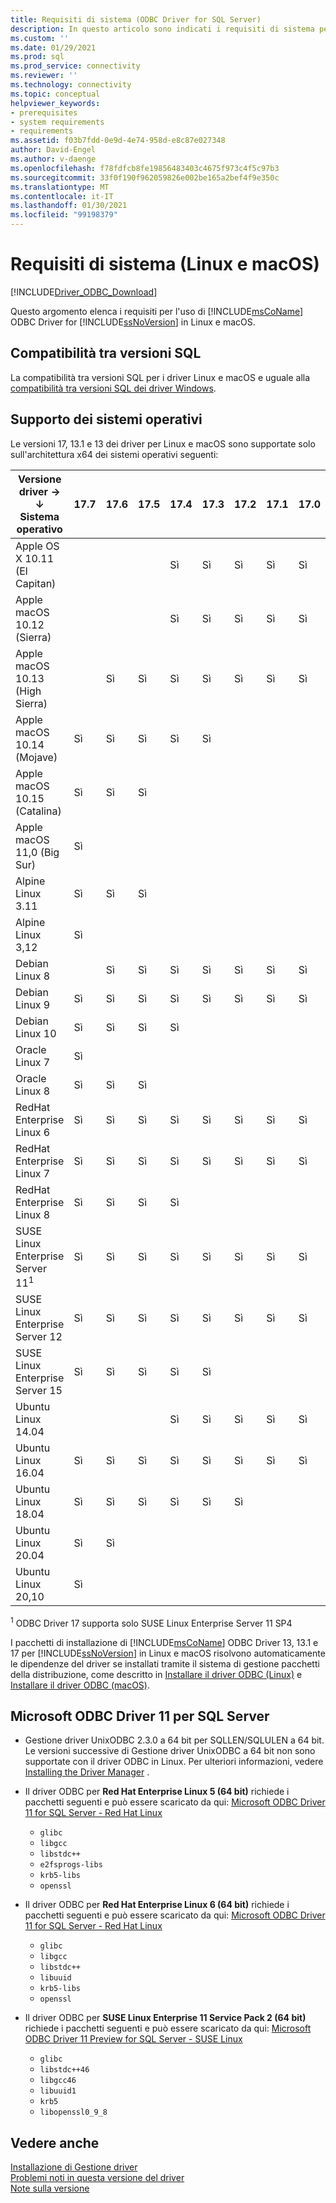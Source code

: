```yaml
---
title: Requisiti di sistema (ODBC Driver for SQL Server)
description: In questo articolo sono indicati i requisiti di sistema per ODBC Driver for SQL Server nei sistemi operativi Linux e macOS.
ms.custom: ''
ms.date: 01/29/2021
ms.prod: sql
ms.prod_service: connectivity
ms.reviewer: ''
ms.technology: connectivity
ms.topic: conceptual
helpviewer_keywords:
- prerequisites
- system requirements
- requirements
ms.assetid: f03b7fdd-0e9d-4e74-958d-e8c87e027348
author: David-Engel
ms.author: v-daenge
ms.openlocfilehash: f78fdfcb8fe19856483403c4675f973c4f5c97b3
ms.sourcegitcommit: 33f0f190f962059826e002be165a2bef4f9e350c
ms.translationtype: MT
ms.contentlocale: it-IT
ms.lasthandoff: 01/30/2021
ms.locfileid: "99198379"
---
```

# <a name="system-requirements-linux-and-macos"></a>Requisiti di sistema (Linux e macOS)

[!INCLUDE[Driver_ODBC_Download](../../../includes/driver_odbc_download.md)]

Questo argomento elenca i requisiti per l'uso di [!INCLUDE[msCoName](../../../includes/msconame_md.md)] ODBC Driver for [!INCLUDE[ssNoVersion](../../../includes/ssnoversion-md.md)] in Linux e macOS.

## <a name="sql-version-compatibility"></a>Compatibilità tra versioni SQL

La compatibilità tra versioni SQL per i driver Linux e macOS e uguale alla [compatibilità tra versioni SQL dei driver Windows](../windows/system-requirements-installation-and-driver-files.md#sql-version-compatibility).

## <a name="operating-system-support"></a>Supporto dei sistemi operativi

Le versioni 17, 13.1 e 13 dei driver per Linux e macOS sono supportate solo sull'architettura x64 dei sistemi operativi seguenti:

|Versione driver&nbsp;&#8594;<br />&#8595; Sistema operativo     |17.7|17.6|17.5|17.4|17.3|17.2|17.1|17.0|13.1|13|
|-------------------------------|----|----|----|----|----|----|----|----|----|---|
|Apple OS X 10.11 (El Capitan)  |    |    |    |Sì |Sì |Sì |Sì |Sì |Sì |Sì|
|Apple macOS 10.12 (Sierra)     |    |    |    |Sì |Sì |Sì |Sì |Sì |Sì |Sì|
|Apple macOS 10.13 (High Sierra)|    |Sì |Sì |Sì |Sì |Sì |Sì |Sì |Sì |Sì|
|Apple macOS 10.14 (Mojave)     |Sì |Sì |Sì |Sì |Sì |    |    |    |    |   |
|Apple macOS 10.15 (Catalina)   |Sì |Sì |Sì |    |    |    |    |    |    |   |
|Apple macOS 11,0 (Big Sur)     |Sì |    |    |    |    |    |    |    |    |   |
|Alpine Linux 3.11              |Sì |Sì |Sì |    |    |    |    |    |    |   |
|Alpine Linux 3,12              |Sì |    |    |    |    |    |    |    |    |   |
|Debian Linux 8                 |    |Sì |Sì |Sì |Sì |Sì |Sì |Sì |Sì |Sì|
|Debian Linux 9                 |Sì |Sì |Sì |Sì |Sì |Sì |Sì |Sì |Sì |Sì|
|Debian Linux 10                |Sì |Sì |Sì |Sì |    |    |    |    |    |   |
|Oracle Linux 7                 |Sì |    |    |    |    |    |    |    |    |   |
|Oracle Linux 8                 |Sì |Sì |Sì |    |    |    |    |    |    |   |
|RedHat Enterprise Linux 6      |Sì |Sì |Sì |Sì |Sì |Sì |Sì |Sì |Sì |Sì|
|RedHat Enterprise Linux 7      |Sì |Sì |Sì |Sì |Sì |Sì |Sì |Sì |Sì |Sì|
|RedHat Enterprise Linux 8      |Sì |Sì |Sì |Sì |    |    |    |    |    |   |
|SUSE Linux Enterprise Server 11<sup>1</sup>|Sì |Sì |Sì |Sì |Sì |Sì |Sì |Sì |Sì |Sì|
|SUSE Linux Enterprise Server 12|Sì |Sì |Sì |Sì |Sì |Sì |Sì |Sì |Sì |Sì|
|SUSE Linux Enterprise Server 15|Sì |Sì |Sì |Sì |Sì |    |    |    |    |   |
|Ubuntu Linux 14.04             |    |    |    |Sì |Sì |Sì |Sì |Sì |Sì |Sì|
|Ubuntu Linux 16.04             |Sì |Sì |Sì |Sì |Sì |Sì |Sì |Sì |Sì |Sì|
|Ubuntu Linux 18.04             |Sì |Sì |Sì |Sì |Sì |Sì |    |    |    |   |
|Ubuntu Linux 20.04             |Sì |Sì |    |    |    |    |    |    |    |   |
|Ubuntu Linux 20,10             |Sì |    |    |    |    |    |    |    |    |   |

<sup>1</sup> ODBC Driver 17 supporta solo SUSE Linux Enterprise Server 11 SP4

I pacchetti di installazione di [!INCLUDE[msCoName](../../../includes/msconame_md.md)] ODBC Driver 13, 13.1 e 17 per [!INCLUDE[ssNoVersion](../../../includes/ssnoversion-md.md)] in Linux e macOS risolvono automaticamente le dipendenze del driver se installati tramite il sistema di gestione pacchetti della distribuzione, come descritto in [Installare il driver ODBC (Linux)](installing-the-microsoft-odbc-driver-for-sql-server.md) e [Installare il driver ODBC (macOS)](install-microsoft-odbc-driver-sql-server-macos.md).

## <a name="microsoft-odbc-driver-11-for-sql-server"></a>Microsoft ODBC Driver 11 per SQL Server  
  
* Gestione driver UnixODBC 2.3.0 a 64 bit per SQLLEN/SQLULEN a 64 bit. Le versioni successive di Gestione driver UnixODBC a 64 bit non sono supportate con il driver ODBC in Linux. Per ulteriori informazioni, vedere [Installing the Driver Manager](../../../connect/odbc/linux-mac/installing-the-driver-manager.md) .  
  
* Il driver ODBC per **Red Hat Enterprise Linux 5 (64 bit)** richiede i pacchetti seguenti e può essere scaricato da qui: [Microsoft ODBC Driver 11 for SQL Server - Red Hat Linux](https://go.microsoft.com/fwlink/?LinkId=267321)  
  * `glibc`  
  * `libgcc`  
  * `libstdc++`  
  * `e2fsprogs-libs`  
  * `krb5-libs`  
  * `openssl`  
  
* Il driver ODBC per **Red Hat Enterprise Linux 6 (64 bit)** richiede i pacchetti seguenti e può essere scaricato da qui: [Microsoft ODBC Driver 11 for SQL Server - Red Hat Linux](https://go.microsoft.com/fwlink/?LinkId=267321)  
  * `glibc`  
  * `libgcc`  
  * `libstdc++`  
  * `libuuid`  
  * `krb5-libs`  
  * `openssl`  
  
* Il driver ODBC per **SUSE Linux Enterprise 11 Service Pack 2 (64 bit)** richiede i pacchetti seguenti e può essere scaricato da qui: [Microsoft ODBC Driver 11 Preview for SQL Server - SUSE Linux](https://go.microsoft.com/fwlink/?LinkId=264916)  
  * `glibc`  
  * `libstdc++46`  
  * `libgcc46`  
  * `libuuid1`  
  * `krb5`  
  * `libopenssl0_9_8`  
  
## <a name="see-also"></a>Vedere anche

[Installazione di Gestione driver](../../../connect/odbc/linux-mac/installing-the-driver-manager.md)  
[Problemi noti in questa versione del driver](../../../connect/odbc/linux-mac/known-issues-in-this-version-of-the-driver.md)  
[Note sulla versione](../../../connect/odbc/linux-mac/release-notes-odbc-sql-server-linux-mac.md)  
